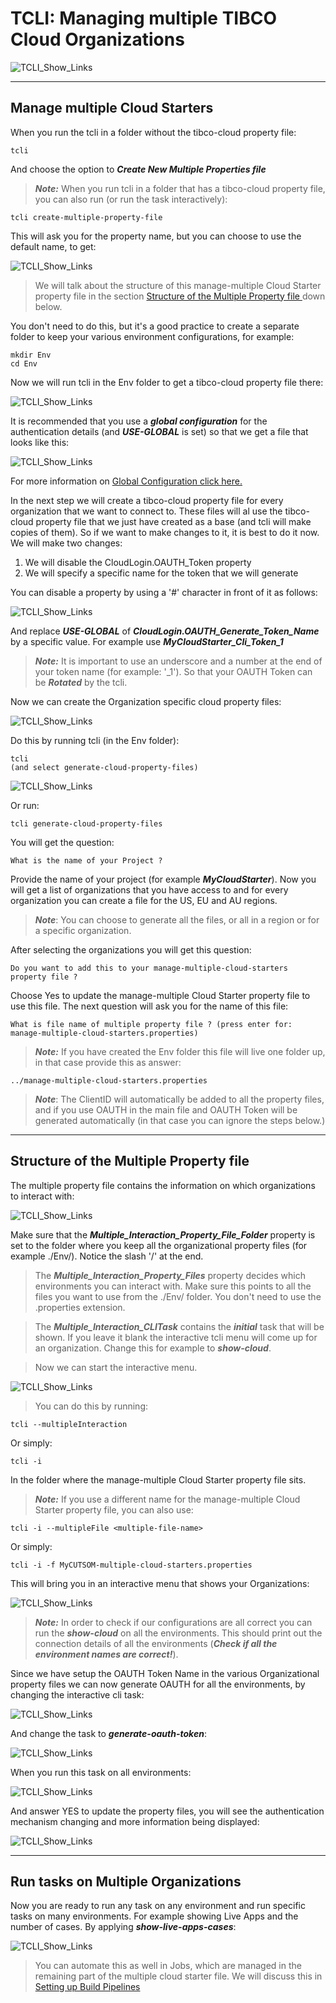 # TCLI: Managing multiple TIBCO Cloud Organizations

![TCLI_Show_Links](imgs/004_Multiple_Overview.png#zoom)

---
## Manage multiple Cloud Starters
When you run the tcli in a folder without the tibco-cloud property file:

```console
tcli 
```
And choose the option to ***Create New Multiple Properties file***

> ***Note:*** When you run tcli in a folder that has a tibco-cloud property file, you can also run (or run the task interactively):

```console
tcli create-multiple-property-file
```

This will ask you for the property name, but you can choose to use the default name, to get:

![TCLI_Show_Links](imgs/004_Multiple_File.png#zoom)

> We will talk about the structure of this manage-multiple Cloud Starter property file in the section [Structure of the Multiple Property file ](#structure-of-the-multiple-property-file) down below.

You don't need to do this, but it's a good practice to create a separate folder to keep your various environment configurations, for example:

```console
mkdir Env
cd Env
```

Now we will run tcli in the Env folder to get a tibco-cloud property file there:

![TCLI_Show_Links](imgs/004_Env_Folder.png#zoom)

It is recommended that you use a ***global configuration*** for the authentication details (and ***USE-GLOBAL*** is set) so that we get a file that looks like this: 

![TCLI_Show_Links](imgs/004_Env_Global.png#zoom)

For more information on [Global Configuration click here.](./002_Global_Configuration.md)

In the next step we will create a tibco-cloud property file for every organization that we want to connect to. These files will al use the tibco-cloud property file that we just have created as a base (and tcli will make copies of them). So if we want to make changes to it, it is best to do it now. We will make two changes:

1. We will disable the CloudLogin.OAUTH_Token property
2. We will specify a specific name for the token that we will generate

You can disable a property by using a '#' character in front of it as follows:

![TCLI_Show_Links](imgs/004_File_Changes.png#zoom)

And replace ***USE-GLOBAL*** of ***CloudLogin.OAUTH_Generate_Token_Name*** by a specific value. For example use ***MyCloudStarter_Cli_Token_1*** 

> ***Note:*** It is important to use an underscore and a number at the end of your token name (for example: '_1'). So that your OAUTH Token can be ***Rotated*** by the tcli.

Now we can create the Organization specific cloud property files:

![TCLI_Show_Links](imgs/004_Generate_Env_Files.png#zoom)

Do this by running tcli (in the Env folder):

```console
tcli 
(and select generate-cloud-property-files)
```

![TCLI_Show_Links](imgs/004_Generate_Multiple.png#zoom)

Or run:

```console
tcli generate-cloud-property-files 
```

You will get the question:

```console
What is the name of your Project ?
```

Provide the name of your project (for example ***MyCloudStarter***).
Now you will get a list of organizations that you have access to and for every organization you can create a file for the US, EU and AU regions.

> ***Note***: You can choose to generate all the files, or all in a region or for a specific organization.

After selecting the organizations you will get this question: 

```console
Do you want to add this to your manage-multiple-cloud-starters property file ?
```

Choose Yes to update the manage-multiple Cloud Starter property file to use this file. The next question will ask you for the name of this file:

```console
What is file name of multiple property file ? (press enter for: manage-multiple-cloud-starters.properties)
```

> ***Note:*** If you have created the Env folder this file will live one folder up, in that case provide this as answer:

```console
../manage-multiple-cloud-starters.properties
```

> ***Note***: The ClientID will automatically be added to all the property files, and if you use OAUTH in the main file and OAUTH Token will be generated automatically (in that case you can ignore the steps below.)

---
## Structure of the Multiple Property file
The multiple property file contains the information on which organizations to interact with:

![TCLI_Show_Links](imgs/004_Multiple_File_Structure.png#zoom)

Make sure that the ***Multiple_Interaction_Property_File_Folder*** property is set to the folder where you keep all the organizational property files (for example ./Env/). Notice the slash '/' at the end.

> The ***Multiple_Interaction_Property_Files*** property decides which environments you can interact with. Make sure this points to all the files you want to use from the ./Env/ folder. You don't need to use the .properties extension.

> The ***Multiple_Interaction_CLITask*** contains the ***initial*** task that will be shown. If you leave it blank the interactive tcli menu will come up for an organization. Change this for example to ***show-cloud***.

> Now we can start the interactive menu.

![TCLI_Show_Links](imgs/004_TCLI_I.png#zoom)

> You can do this by running:

```console
tcli --multipleInteraction
```

Or simply:

```console
tcli -i
```

In the folder where the manage-multiple Cloud Starter property file sits.

> ***Note:*** If you use a different name for the manage-multiple Cloud Starter property file, you can also use:

```console
tcli -i --multipleFile <multiple-file-name>
```

Or simply:

```console
tcli -i -f MyCUTSOM-multiple-cloud-starters.properties
```

This will bring you in an interactive menu that shows your Organizations:

![TCLI_Show_Links](imgs/004_MI_ClientID.png#zoom)

> ***Note:*** In order to check if our configurations are all correct you can run the ***show-cloud*** on all the environments. This should print out the connection details of all the environments (***Check if all the environment names are correct!***).

Since we have setup the OAUTH Token Name in the various Organizational property files we can now generate OAUTH for all the environments, by changing the interactive cli task:

![TCLI_Show_Links](imgs/004_Change_Task.png#zoom)

And change the task to ***generate-oauth-token***:

![TCLI_Show_Links](imgs/004_Generate_Oauth.png#zoom)

When you run this task on all environments:

![TCLI_Show_Links](imgs/004_Run_GO.png#zoom)

And answer YES to update the property files, you will see the authentication mechanism changing and more information being displayed:

![TCLI_Show_Links](imgs/004_Oauth_Orgs.png#zoom)

---
## Run tasks on Multiple Organizations
Now you are ready to run any task on any environment and run specific tasks on many environments. For example showing Live Apps and the number of cases. By applying ***show-live-apps-cases***:

![TCLI_Show_Links](imgs/004_Show_LA_Cases.png#zoom)

> You can automate this as well in Jobs, which are managed in the remaining part of the multiple cloud starter file. We will discuss this in [Setting up Build Pipelines](./005_Setting_Up_A_Buildpipeline.md)
